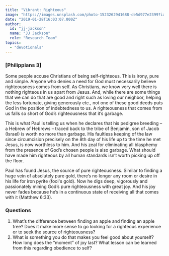 ```yaml
---
title: "Vibrant: Righteous"
image: "https://images.unsplash.com/photo-1523262941688-de5d977e2399?ixlib=rb-1.2.1&q=85&fm=jpg&crop=entropy&cs=srgb&ixid=eyJhcHBfaWQiOjk2NjF9"
date: "2019-01-28T16:03:07.000Z"
author:
  id: "jj-jackson"
  name: "JJ Jackson"
  role: "Research Team"
topics:
  - "devotionals"
---
```

### [Philippians 3]

Some people accuse Christians of being self-righteous.  This is irony, pure and simple.  Anyone who denies a need for God must necessarily believe righteousness comes from self.  As Christians, we know very well there is nothing righteous in us apart from Jesus.  And, while there are some things that we can do that are good and right such as loving our neighbor, helping the less fortunate, giving generously etc., not one of these good deeds puts God in the position of indebtedness to us.  A righteousness that comes from us falls so short of God’s righteousness that it’s garbage.

This is what Paul is telling us when he declares that his pedigree breeding – a Hebrew of Hebrews – traced back to the tribe of Benjamin, son of Jacob (Israel) is worth no more than garbage.  His faultless keeping of the law since circumcision precisely on the 8th day of his life up to the time he met Jesus, is now worthless to him.  And his zeal for eliminating all blasphemy from the presence of God’s chosen people is also garbage.  What should have made him righteous by all human standards isn’t worth picking up off the floor.

Paul has found Jesus, the source of pure righteousness.  Similar to finding a huge vein of absolutely pure gold, there’s no longer any room or desire in his life for iron pyrite (fool's gold).  Now he digs deep, vigorously and passionately mining God’s pure righteousness with great joy.  And his joy never fades because he’s in a continuous state of receiving all that comes with it (Matthew 6:33).

### Questions
1. What’s the difference between finding an apple and finding an apple tree?  Does it make more sense to go looking for a righteous experience or to seek the source of righteousness?
2. What is something you do that makes you feel good about yourself?  How long does the “moment” of joy last?  What lesson can be learned from this regarding obedience to self?

[1]: https://www.biblegateway.com/passage/?search=Philippians3